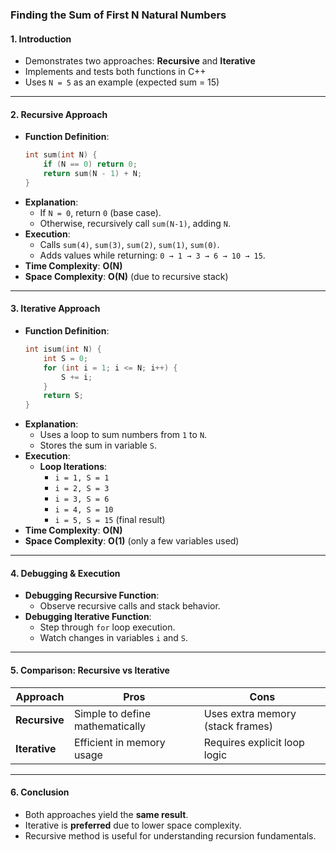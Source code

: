 ### **Finding the Sum of First N Natural Numbers**

#### **1. Introduction**

- Demonstrates two approaches: **Recursive** and **Iterative**
- Implements and tests both functions in C++
- Uses `N = 5` as an example (expected sum = 15)

---

#### **2. Recursive Approach**

- **Function Definition**:
  ```cpp
  int sum(int N) {
      if (N == 0) return 0;
      return sum(N - 1) + N;
  }
  ```
- **Explanation**:
  - If `N = 0`, return `0` (base case).
  - Otherwise, recursively call `sum(N-1)`, adding `N`.
- **Execution**:
  - Calls `sum(4)`, `sum(3)`, `sum(2)`, `sum(1)`, `sum(0)`.
  - Adds values while returning: `0 → 1 → 3 → 6 → 10 → 15`.
- **Time Complexity**: **O(N)**
- **Space Complexity**: **O(N)** (due to recursive stack)

---

#### **3. Iterative Approach**

- **Function Definition**:
  ```cpp
  int isum(int N) {
      int S = 0;
      for (int i = 1; i <= N; i++) {
          S += i;
      }
      return S;
  }
  ```
- **Explanation**:
  - Uses a loop to sum numbers from `1` to `N`.
  - Stores the sum in variable `S`.
- **Execution**:
  - **Loop Iterations**:
    - `i = 1, S = 1`
    - `i = 2, S = 3`
    - `i = 3, S = 6`
    - `i = 4, S = 10`
    - `i = 5, S = 15` (final result)
- **Time Complexity**: **O(N)**
- **Space Complexity**: **O(1)** (only a few variables used)

---

#### **4. Debugging & Execution**

- **Debugging Recursive Function**:
  - Observe recursive calls and stack behavior.
- **Debugging Iterative Function**:
  - Step through `for` loop execution.
  - Watch changes in variables `i` and `S`.

---

#### **5. Comparison: Recursive vs Iterative**

| Approach      | Pros                            | Cons                             |
| ------------- | ------------------------------- | -------------------------------- |
| **Recursive** | Simple to define mathematically | Uses extra memory (stack frames) |
| **Iterative** | Efficient in memory usage       | Requires explicit loop logic     |

---

#### **6. Conclusion**

- Both approaches yield the **same result**.
- Iterative is **preferred** due to lower space complexity.
- Recursive method is useful for understanding recursion fundamentals.
